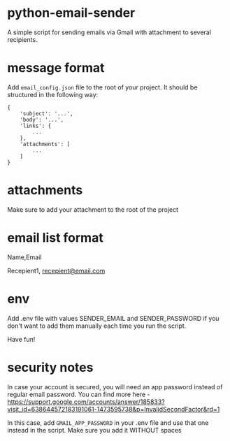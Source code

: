 # python-email-sender
A simple script for sending emails via Gmail with attachment to several recipients.

# message format
Add `email_config.json` file to the root of your project. It should be structured in the following way:
```
{
    'subject': '...',
    'body': '...',
    'links': {
        ...
    },
    'attachments': [
        ...
    ]
}
```

# attachments
Make sure to add your attachment to the root of the project

# email list format
Name,Email

Recepient1, recepient@email.com

# env
Add .env file with values SENDER_EMAIL and SENDER_PASSWORD if you don't want to add them manually each time you run the script.

Have fun!

# security notes
In case your account is secured, you will need an app password instead of regular email password. You can find more here - https://support.google.com/accounts/answer/185833?visit_id=638644572183191061-1473595738&p=InvalidSecondFactor&rd=1

In this case, add `GMAIL_APP_PASSWORD` in your .env file and use that one instead in the script. Make sure you add it WITHOUT spaces